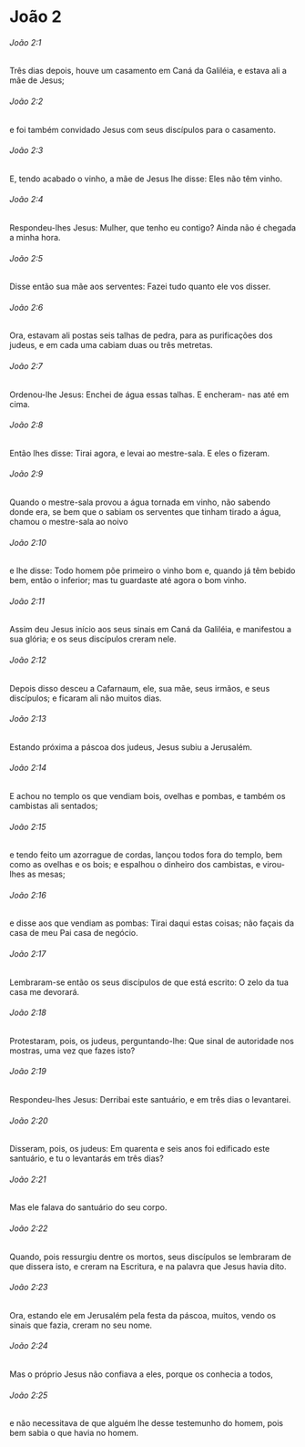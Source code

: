 # João 2

###### João 2:1

Três dias depois, houve um casamento em Caná da Galiléia, e estava ali a mãe de Jesus;

###### João 2:2

e foi também convidado Jesus com seus discípulos para o casamento.

###### João 2:3

E, tendo acabado o vinho, a mãe de Jesus lhe disse: Eles não têm vinho.

###### João 2:4

Respondeu-lhes Jesus: Mulher, que tenho eu contigo? Ainda não é chegada a minha hora.

###### João 2:5

Disse então sua mãe aos serventes: Fazei tudo quanto ele vos disser.

###### João 2:6

Ora, estavam ali postas seis talhas de pedra, para as purificações dos judeus, e em cada uma cabiam duas ou três metretas.

###### João 2:7

Ordenou-lhe Jesus: Enchei de água essas talhas. E encheram- nas até em cima.

###### João 2:8

Então lhes disse: Tirai agora, e levai ao mestre-sala. E eles o fizeram.

###### João 2:9

Quando o mestre-sala provou a água tornada em vinho, não sabendo donde era, se bem que o sabiam os serventes que tinham tirado a água, chamou o mestre-sala ao noivo

###### João 2:10

e lhe disse: Todo homem põe primeiro o vinho bom e, quando já têm bebido bem, então o inferior; mas tu guardaste até agora o bom vinho.

###### João 2:11

Assim deu Jesus início aos seus sinais em Caná da Galiléia, e manifestou a sua glória; e os seus discípulos creram nele.

###### João 2:12

Depois disso desceu a Cafarnaum, ele, sua mãe, seus irmãos, e seus discípulos; e ficaram ali não muitos dias.

###### João 2:13

Estando próxima a páscoa dos judeus, Jesus subiu a Jerusalém.

###### João 2:14

E achou no templo os que vendiam bois, ovelhas e pombas, e também os cambistas ali sentados;

###### João 2:15

e tendo feito um azorrague de cordas, lançou todos fora do templo, bem como as ovelhas e os bois; e espalhou o dinheiro dos cambistas, e virou-lhes as mesas;

###### João 2:16

e disse aos que vendiam as pombas: Tirai daqui estas coisas; não façais da casa de meu Pai casa de negócio.

###### João 2:17

Lembraram-se então os seus discípulos de que está escrito: O zelo da tua casa me devorará.

###### João 2:18

Protestaram, pois, os judeus, perguntando-lhe: Que sinal de autoridade nos mostras, uma vez que fazes isto?

###### João 2:19

Respondeu-lhes Jesus: Derribai este santuário, e em três dias o levantarei.

###### João 2:20

Disseram, pois, os judeus: Em quarenta e seis anos foi edificado este santuário, e tu o levantarás em três dias?

###### João 2:21

Mas ele falava do santuário do seu corpo.

###### João 2:22

Quando, pois ressurgiu dentre os mortos, seus discípulos se lembraram de que dissera isto, e creram na Escritura, e na palavra que Jesus havia dito.

###### João 2:23

Ora, estando ele em Jerusalém pela festa da páscoa, muitos, vendo os sinais que fazia, creram no seu nome.

###### João 2:24

Mas o próprio Jesus não confiava a eles, porque os conhecia a todos,

###### João 2:25

e não necessitava de que alguém lhe desse testemunho do homem, pois bem sabia o que havia no homem.

